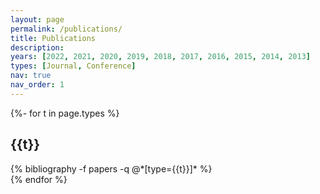 ```yaml
---
layout: page
permalink: /publications/
title: Publications
description: 
years: [2022, 2021, 2020, 2019, 2018, 2017, 2016, 2015, 2014, 2013]
types: [Journal, Conference]
nav: true
nav_order: 1
---
```

<!-- _pages/publications.md -->

<div class="publications">

{%- for t in page.types %}
  <h2 class="type" data-toggle="collapse" href="#{{t}}" aria-expanded="true" aria-controls={{t}}>
    {{t}}
  </h2>
  <div class="collapse show" id={{t}}>  
    {% bibliography -f papers -q @*[type={{t}}]* %}
  </div>
{% endfor %}

</div>
